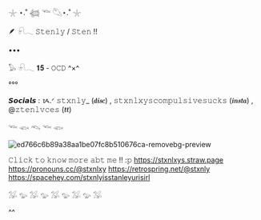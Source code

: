 𓇼 ⋆.˚ 𓆉 𓆝 𓆡⋆.˚ 𓇼



🪶 𓍯𓂃 𝚂𝚝𝚎𝚗𝚕𝚢 / 𝚂𝚝𝚎𝚗 !!

•••

𓅃 𓍯𓂃 𝟏𝟓 - 𝙾𝙲𝙳 ^×^

°°°

𝙎𝙤𝙘𝙞𝙖𝙡𝙨 : ᝰ.ᐟ 𝚜𝚝𝚡𝚗𝚕𝚢_ (𝒅𝒊𝒔𝒄) , 𝚜𝚝𝚡𝚗𝚕𝚡𝚢𝚜𝚌𝚘𝚖𝚙𝚞𝚕𝚜𝚒𝚟𝚎𝚜𝚞𝚌𝚔𝚜
(𝒊𝒏𝒔𝒕𝒂) , @𝚣𝚝𝚎𝚗𝚕𝚟𝚌𝚎𝚜 (𝒕𝒕)


𓆝 𓆟 𓆞 𓆝 𓆟


![ed766c6b89a38aa1be07fc8b510676ca-removebg-preview](https://github.com/user-attachments/assets/7987a2ca-7ec7-4aa8-b532-534538ba5b5c)

𝙲𝚕𝚒𝚌𝚔 𝚝𝚘 𝚔𝚗𝚘𝚠 𝚖𝚘𝚛𝚎 𝚊𝚋𝚝 𝚖𝚎 !! :𝚙
https://stxnlxys.straw.page
https://pronouns.cc/@stxnlxy
https://retrospring.net/@stxnly
https://spacehey.com/stxnlyisstanleyurisirl

𓅮 𓅰 𓅮 𓅰 𓅮 𓅰 𓅮 𓅰 𓅮

^^
